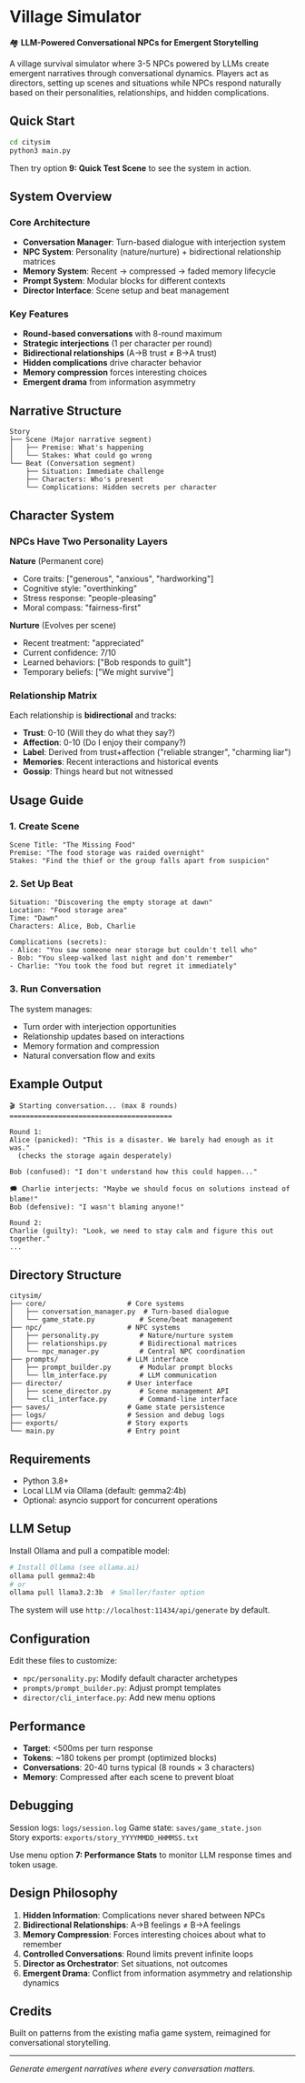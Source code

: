 # Village Simulator

🏘️ **LLM-Powered Conversational NPCs for Emergent Storytelling**

A village survival simulator where 3-5 NPCs powered by LLMs create emergent narratives through conversational dynamics. Players act as directors, setting up scenes and situations while NPCs respond naturally based on their personalities, relationships, and hidden complications.

## Quick Start

```bash
cd citysim
python3 main.py
```

Then try option **9: Quick Test Scene** to see the system in action.

## System Overview

### Core Architecture

- **Conversation Manager**: Turn-based dialogue with interjection system
- **NPC System**: Personality (nature/nurture) + bidirectional relationship matrices  
- **Memory System**: Recent → compressed → faded memory lifecycle
- **Prompt System**: Modular blocks for different contexts
- **Director Interface**: Scene setup and beat management

### Key Features

- **Round-based conversations** with 8-round maximum
- **Strategic interjections** (1 per character per round)
- **Bidirectional relationships** (A→B trust ≠ B→A trust)
- **Hidden complications** drive character behavior
- **Memory compression** forces interesting choices
- **Emergent drama** from information asymmetry

## Narrative Structure

```
Story
├── Scene (Major narrative segment)
│   ├── Premise: What's happening
│   └── Stakes: What could go wrong
└── Beat (Conversation segment)  
    ├── Situation: Immediate challenge
    ├── Characters: Who's present
    └── Complications: Hidden secrets per character
```

## Character System

### NPCs Have Two Personality Layers

**Nature** (Permanent core)
- Core traits: ["generous", "anxious", "hardworking"] 
- Cognitive style: "overthinking"
- Stress response: "people-pleasing"
- Moral compass: "fairness-first"

**Nurture** (Evolves per scene)
- Recent treatment: "appreciated" 
- Current confidence: 7/10
- Learned behaviors: ["Bob responds to guilt"]
- Temporary beliefs: ["We might survive"]

### Relationship Matrix

Each relationship is **bidirectional** and tracks:
- **Trust**: 0-10 (Will they do what they say?)
- **Affection**: 0-10 (Do I enjoy their company?) 
- **Label**: Derived from trust+affection ("reliable stranger", "charming liar")
- **Memories**: Recent interactions and historical events
- **Gossip**: Things heard but not witnessed

## Usage Guide

### 1. Create Scene
```
Scene Title: "The Missing Food"
Premise: "The food storage was raided overnight"  
Stakes: "Find the thief or the group falls apart from suspicion"
```

### 2. Set Up Beat
```
Situation: "Discovering the empty storage at dawn"
Location: "Food storage area" 
Time: "Dawn"
Characters: Alice, Bob, Charlie

Complications (secrets):
- Alice: "You saw someone near storage but couldn't tell who"
- Bob: "You sleep-walked last night and don't remember"  
- Charlie: "You took the food but regret it immediately"
```

### 3. Run Conversation
The system manages:
- Turn order with interjection opportunities
- Relationship updates based on interactions  
- Memory formation and compression
- Natural conversation flow and exits

## Example Output

```
🎬 Starting conversation... (max 8 rounds)
========================================

Round 1:
Alice (panicked): "This is a disaster. We barely had enough as it was."
  (checks the storage again desperately)

Bob (confused): "I don't understand how this could happen..."

🗯️ Charlie interjects: "Maybe we should focus on solutions instead of blame!"
Bob (defensive): "I wasn't blaming anyone!"

Round 2:
Charlie (guilty): "Look, we need to stay calm and figure this out together."
...
```

## Directory Structure

```
citysim/
├── core/                    # Core systems
│   ├── conversation_manager.py  # Turn-based dialogue  
│   └── game_state.py           # Scene/beat management
├── npc/                     # NPC systems
│   ├── personality.py          # Nature/nurture system
│   ├── relationships.py        # Bidirectional matrices
│   └── npc_manager.py          # Central NPC coordination
├── prompts/                 # LLM interface
│   ├── prompt_builder.py       # Modular prompt blocks
│   └── llm_interface.py        # LLM communication
├── director/                # User interface  
│   ├── scene_director.py       # Scene management API
│   └── cli_interface.py        # Command-line interface
├── saves/                   # Game state persistence
├── logs/                    # Session and debug logs  
├── exports/                 # Story exports
└── main.py                  # Entry point
```

## Requirements

- Python 3.8+
- Local LLM via Ollama (default: gemma2:4b)
- Optional: asyncio support for concurrent operations

## LLM Setup

Install Ollama and pull a compatible model:

```bash
# Install Ollama (see ollama.ai)
ollama pull gemma2:4b
# or 
ollama pull llama3.2:3b  # Smaller/faster option
```

The system will use `http://localhost:11434/api/generate` by default.

## Configuration

Edit these files to customize:
- `npc/personality.py`: Modify default character archetypes
- `prompts/prompt_builder.py`: Adjust prompt templates  
- `director/cli_interface.py`: Add new menu options

## Performance

- **Target**: <500ms per turn response
- **Tokens**: ~180 tokens per prompt (optimized blocks)
- **Conversations**: 20-40 turns typical (8 rounds × 3 characters)
- **Memory**: Compressed after each scene to prevent bloat

## Debugging

Session logs: `logs/session.log`
Game state: `saves/game_state.json`  
Story exports: `exports/story_YYYYMMDD_HHMMSS.txt`

Use menu option **7: Performance Stats** to monitor LLM response times and token usage.

## Design Philosophy

1. **Hidden Information**: Complications never shared between NPCs
2. **Bidirectional Relationships**: A→B feelings ≠ B→A feelings  
3. **Memory Compression**: Forces interesting choices about what to remember
4. **Controlled Conversations**: Round limits prevent infinite loops
5. **Director as Orchestrator**: Set situations, not outcomes
6. **Emergent Drama**: Conflict from information asymmetry and relationship dynamics

## Credits

Built on patterns from the existing mafia game system, reimagined for conversational storytelling.

---

*Generate emergent narratives where every conversation matters.*